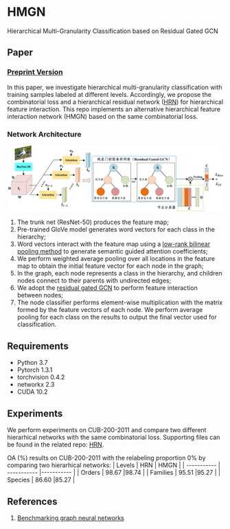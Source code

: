 # HMGN
Hierarchical Multi-Granularity Classification based on Residual Gated GCN

## Paper

### [Preprint Version](https://arxiv.org/pdf/2201.03194v2.pdf)
In this paper, we investigate hierarchical multi-granularity classification with training samples labeled at different levels. Accordingly, we propose the combinatorial loss and a hierarchical residual network ([HRN](https://github.com/MonsterZhZh/HRN)) for hierarchical feature interaction.
This repo implements an alternative hierarchical feature interaction network (HMGN) based on the same combinatorial loss.

### Network Architecture
![avatar](GatedGCN.jpg)
1. The trunk net (ResNet-50) produces the feature map;
2. Pre-trained GloVe model generates word vectors for each class in the hierarchy;
3. Word vectors interact with the feature map using a [low-rank bilinear pooling method](https://openaccess.thecvf.com/content_ICCV_2019/papers/Chen_Learning_Semantic-Specific_Graph_Representation_for_Multi-Label_Image_Recognition_ICCV_2019_paper.pdf) to generate semantic guided attention coefficients;
4. We perform weighted average pooling over all locations in the feature map to obtain the initial feature vector for each node in the graph;
5. In the graph, each node represents a class in the hierarchy, and children nodes connect to their parents with undirected edges; 
6. We adopt the [residual gated GCN](https://arxiv.org/pdf/1711.07553.pdf) to perform feature interaction between nodes;
7. The node classifier performs element-wise multiplication with the matrix formed by the feature vectors of each node. We perform average pooling for each class on the results to output the final vector used for classification.

## Requirements
* Python 3.7
* Pytorch 1.3.1
* torchvision 0.4.2
* networkx 2.3
* CUDA 10.2

## Experiments
We perform experiments on CUB-200-2011 and compare two different hierarhical networks with the same combinatorial loss. Supporting files can be found in the related repo: [HRN](https://github.com/MonsterZhZh/HRN).

OA (%) results on CUB-200-2011 with the relabeling proportion 0% by comparing two hierarhical networks:
| Levels     | HRN | HMGN |
| ----------- | ----------- |----------- |
| Orders      | 98.67       |98.74 |
| Families   | 95.51        |95.27 |
| Species   | 86.60        |85.27 |
 


## References
1. [Benchmarking graph neural networks](https://arxiv.org/pdf/2003.00982.pdf)
